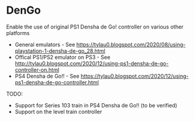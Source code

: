 # DenGo
Enable the use of original PS1 Densha de Go! controller on various other platforms
* General emulators - See https://tylau0.blogspot.com/2020/08/using-playstation-1-densha-de-go_28.html
* Offical PS1/PS2 emulator on PS3 - See http://tylau0.blogspot.com/2020/12/using-ps1-densha-de-go-controller-on.html
* PS4 Densha de Go!! - See https://tylau0.blogspot.com/2020/12/using-ps1-densha-de-go-controller.html

TODO:
* Support for Series 103 train in PS4 Densha de Go!! (to be verified)
* Support on the level train controller
